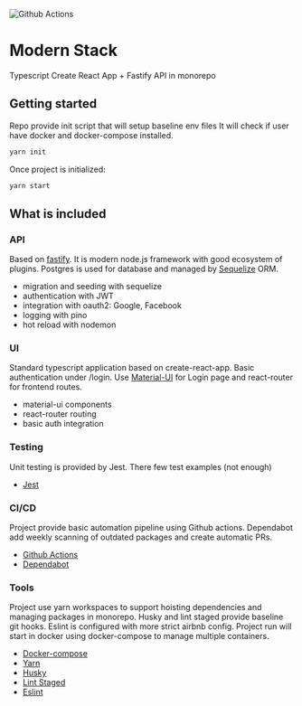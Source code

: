 
![Github Actions](https://github.com/chyzwar/modern-stack/workflows/Build/badge.svg)

# Modern Stack

Typescript Create React App + Fastify API in monorepo

## Getting started

Repo provide init script that will setup baseline env files
It will check if user have docker and docker-compose installed.

```sh
yarn init
```

Once project is initialized:

```sh
yarn start
```

## What is included

### API

Based on [fastify](https://www.fastify.io/). It is modern node.js framework with good ecosystem of plugins. Postgres is used for database and managed by [Sequelize](https://sequelize.org/) ORM.

- migration and seeding with sequelize
- authentication with JWT
- integration with oauth2: Google, Facebook
- logging with pino
- hot reload with nodemon

### UI

Standard typescript application based on create-react-app. Basic authentication under /login. Use [Material-UI](https://material-ui.com/) for Login page and react-router for frontend routes.

- material-ui components
- react-router routing
- basic auth integration

### Testing

Unit testing is provided by Jest. There few test examples (not enough)

- [Jest](https://github.com/facebook/jest)

### CI/CD

Project provide basic automation pipeline using Github actions. Dependabot add weekly scanning of outdated packages and create automatic PRs.

- [Github Actions](https://github.com/features/actions)
- [Dependabot](https://dependabot.com/)

### Tools

Project use yarn workspaces to support hoisting dependencies and managing packages in monorepo. Husky and lint staged provide baseline git hooks. Eslint is configured with more strict airbnb config. Project run will start in docker using docker-compose to manage multiple containers.

- [Docker-compose](https://docs.docker.com/compose/)
- [Yarn](https://yarnpkg.com/)
- [Husky](https://www.npmjs.com/package/husky)
- [Lint Staged](https://github.com/okonet/lint-staged)
- [Eslint](https://github.com/eslint/eslint)
